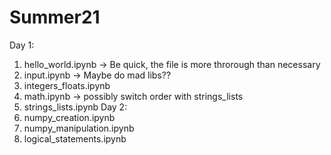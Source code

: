 # Summer21
Day 1:
1. hello_world.ipynb -> Be quick, the file is more throrough than necessary
2. input.ipynb -> Maybe do mad libs??
3. integers_floats.ipynb
4. math.ipynb -> possibly switch order with strings_lists
5. strings_lists.ipynb
Day 2:
1. numpy_creation.ipynb
2. numpy_manipulation.ipynb
3. logical_statements.ipynb
